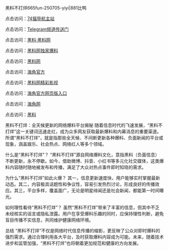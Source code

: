 黑料不打烊665fun-250705-yiyi|881比鸭

点击访问：<a href="https://74mao.com/">74猫导航主站</a>

点击访问：<a href="https://74mao.com/">Telegram频道传送门</a>

点击访问：<a href="https://heiliaolvzlu3.pages.dev">黑料·黑料网</a>

点击访问：<a href="https://heiliaoyvnrda.pages.dev">黑料网独家爆料</a>

点击访问：<a href="https://qfwfg.pages.dev/">黑料网</a>

点击访问：<a href="https://gdas.pages.dev/">海角官方</a>

点击访问：<a href="https://jha.pages.dev/">黑料网精彩影视</a>

点击访问：<a href="https://sdbsd.pages.dev/">海角官方网页版入口</a>

点击访问：<a href="https://ert-6he.pages.dev/">海角网</a>

点击访问：<a href="https://gbs-3wd.pages.dev/">黑料</a>

黑料不打烊：全天候更新的网络爆料平台揭秘
随着信息时代的飞速发展，“黑料不打烊”这一关键词迅速走红，成为众多网友获取最新爆料和内幕消息的重要渠道。所谓“黑料不打烊”，就是指那些全天候、不间断更新各种爆料、负面新闻的平台或现象，涵盖娱乐、社会热点、网络红人等多个领域。

什么是“黑料不打烊”？
“黑料不打烊”源自网络爆料文化，意指黑料（负面信息）不断更新，永不停歇。如今，借助微博、抖音、小红书等多元化社交媒体，这类爆料内容随时随地被发布和传播，满足了大众对热点事件即时知晓的需求。

为什么“黑料不打烊”如此火爆？
其一，信息更新速度快，用户能够实时掌握最新动态。其二，内容极具话题性和争议性，容易引发热烈讨论，形成良好的传播效应。其三，平台多样，覆盖面广，无论是明星绯闻还是社会新闻，都能第一时间曝光。

如何理性看待“黑料不打烊”？
虽然“黑料不打烊”带来了丰富的信息，但其中不乏未经核实的谣言或隐私泄露。用户在享受爆料乐趣的同时，应保持理性判断，避免盲目传播不实信息，共同维护健康网络环境。

总结
“黑料不打烊”不仅是网络时代信息传播的缩影，更反映了公众对即时爆料的强烈需求。通过合理利用各大平台，及时获取爆料内容成为可能。未来，随着技术进步和监管加强，“黑料不打烊”也将朝着更加规范和健康的方向发展。
